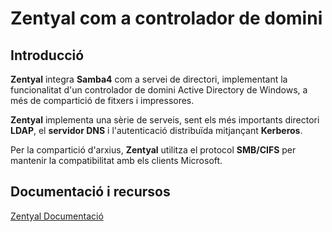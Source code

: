 # Zentyal com a controlador de domini

## Introducció

**Zentyal** integra **Samba4** com a servei de directori, implementant la funcionalitat d'un controlador de domini Active Directory de Windows, a més de compartició de fitxers i impressores.

**Zentyal** implementa una sèrie de serveis, sent els més importants directori **LDAP**, el **servidor DNS** i l'autenticació distribuïda mitjançant **Kerberos**.

Per la compartició d'arxius, **Zentyal** utilitza el protocol **SMB/CIFS** per mantenir la compatibilitat amb els clients Microsoft. 

## Documentació i recursos

[Zentyal Documentació](https://wiki.zentyal.org/wiki/Es/4.1/Usuarios,_Equipos_y_Comparticion_de_ficheros)